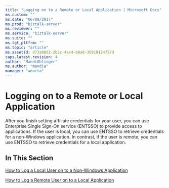 ```yaml
---
title: "Logging on to a Remote or Local Application | Microsoft Docs"
ms.custom: ""
ms.date: "06/08/2017"
ms.prod: "biztalk-server"
ms.reviewer: ""
ms.service: "biztalk-server"
ms.suite: ""
ms.tgt_pltfrm: ""
ms.topic: "article"
ms.assetid: d73a08d2-2b2c-4ec4-b0a8-36919124727d
caps.latest.revision: 4
author: "MandiOhlinger"
ms.author: "mandia"
manager: "anneta"
---
```

# Logging on to a Remote or Local Application
After you finish setting affiliate credentials for your user, you can use Enterprise Single Sign-On service (ENTSSO) to provide access to applications. If the user is local, you can use ENTSSO to retrieve credentials for a non-Windows application. In contrast, if the user is remote, you can use ENTSSO to retrieve credentials for a local application.  
  
## In This Section  
 [How to Log a Local User on to a Non-Windows Application](../core/how-to-log-a-local-user-on-to-a-non-windows-application.md)  
  
 [How to Log a Remote User on to a Local Application](../core/how-to-log-a-remote-user-on-to-a-local-application.md)